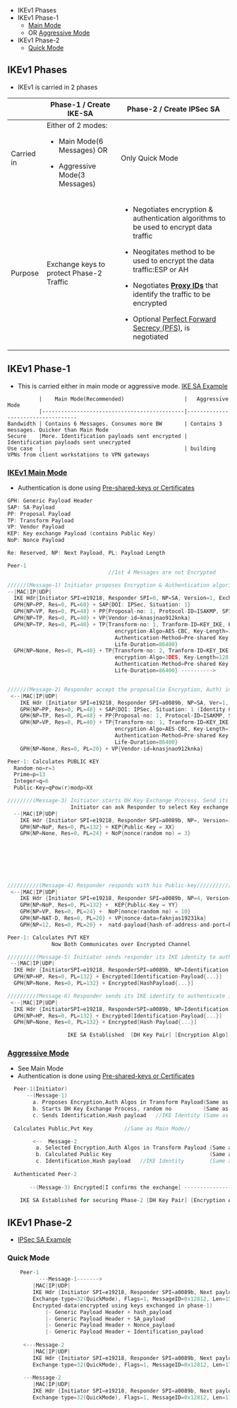 - IKEv1 Phases
- IKEv1 Phase-1
  - [Main Mode](#mm)
  - OR [Aggressive Mode](#am)
- IKEv1 Phase-2
  - [Quick Mode](#qm)


## IKEv1 Phases
- IKEv1 is carried in 2 phases

||Phase-1 / Create IKE-SA|Phase-2 / Create IPSec SA|
|---|---|---|
|Carried in|Either of 2 modes: <ul><li>Main Mode(6 Messages)  OR</li></ul> <ul><li>Aggressive Mode(3 Messages)</li></ul>|Only Quick Mode|
|Purpose|Exchange keys to protect Phase-2 Traffic|<ul><li>Negotiates encryption & authentication algorithms to be used to encrypt data traffic</li></ul> <ul><li>Neogitates method to be used to encrypt the data traffic:ESP or AH</li></ul><ul><li>Negotiates **[Proxy IDs](ProxyID)** that identify the traffic to be encrypted</li></ul><ul><li>Optional [Perfect Forward Secrecy (PFS)](../../Terms), is negotiated</li></ul>|

## IKEv1 Phase-1
- This is carried either in main mode or aggressive mode. [IKE SA Example](../../../Terms/Security_Association/)
```console
          |    Main Mode(Recommended)                   |   Aggressive Mode
          |---------------------------------------------|-----------------------------------             
Bandwidth | Contains 6 Messages. Consumes more BW       | Contains 3 messages. Quicker than Main Mode
Secure    |More. Identification payloads sent encrypted | Identification payloads sent unecrypted
Use case  |                                             | building VPNs from client workstations to VPN gateways
```

<a name=mm></a>
### [IKEv1 Main Mode](https://www.cloudshark.org/captures/ff740838f1c2)
- Authentication is done using [Pre-shared-keys or Certificates](/Networking/OSI-Layers/Layer-3/VPN)
```c
GPH: Generic Payload Header
SAP: SA-Payload
PP: Proposal Payload
TP: Transform Payload
VP: Vendor Payload
KEP: Key exchange Payload (contains Public Key)
NoP: Nonce Payload

Re: Reserved, NP: Next Payload, PL: Payload Length

Peer-1                                                                                                Peer-2
                                //1st 4 Messages are not Encrypted

//////(Message-1) Initiator proposes Encryption & Authentication algorithms(in 2 TP)//////////////////
--|MAC|IP|UDP|
  IKE Hdr{Initiator SPI=e19218, Responder SPI=0, NP=SA, Version=1, Exchange-type=2, Flags=0, MessageID=0, Len=168}  
  GPH{NP=PP, Res=0, PL=60} + SAP{DOI: IPSec, Situation: 1}
  GPH{NP=VP, Res=0, PL=48} + PP{Proposal-no: 1, Protocol-ID=ISAKMP, SPI-Size=0, Number-of-transforms=1}
  GPH{NP=TP, Res=0, PL=40} + VP{Vendor-id=knasjnao912knka}
  GPH{NP=TP, Res=0, PL=40} + TP{Transform-no: 1, Tranform-ID=KEY_IKE, Res=0,
                                  encryption-Algo=AES-CBC, Key-Length=128, Hash-Algo=SHA2,
                                  Authentication-Method=Pre-shared Key, Life-type=Seconds, 
                                  Life-Duration=86400}
  GPH{NP=None, Res=0, PL=40} + TP{Transform-no: 2, Tranform-ID=KEY_IKE, Res=0,
                                  encryption-Algo=3DES, Key-Length=128, Hash-Algo=SHA3,
                                  Authentication-Method=Pre-shared Key, Life-type=Seconds, 
                                  Life-Duration=86400} ---------->


//////(Message-2) Responder accept the proposal(ie Encryption, Auth) in TP/////////////////////
 <--|MAC|IP|UDP|
    IKE Hdr {Initiator SPI=e19218, Responder SPI=a0089b, NP=SA, Ver=1, Exchange-type=2, Flags=0, MsgID=0, Len=108}
    GPH{NP=PP, Res=0, PL=48} + SAP{DOI: IPSec, Situation: 1 (Identity Only:1, Secrecy:0, Integrity:0}} 
    GPH{NP=TP, Res=0, PL=48} + PP{Proposal-no: 1, Protocol-ID=ISAKMP, SPI-Size=0, Number-of-transforms=1}
    GPH{NP=VP, Res=0, PL=40} + TP{Transform-no: 1, Tranform-ID=KEY_IKE, Res=0,
                                  encryption-Algo=AES-CBC, Key-Length=128, Hash-Algo=SHA2,
                                  Authentication-Method=Pre-shared Key, Life-type=Seconds, 
                                  Life-Duration=86400}
    GPH{NP=None, Res=0, PL=20} + VP{Vendor-id=knasjnao912knka} 

Peer-1: Calculates PUBLIC KEY
  Random-no=r=3
  Prime=p=13
  Integer=q=6
  Public-Key=qPow(r)modp=XX

////////(Message-3) Initiator starts DH Key Exchange Process. Send its Public-Key+Nonce(Random no)////////////////
                    Initiator can ask Responder to select Key exchange algo (DH, RSA other..)
  --|MAC|IP|UDP|
    IKE Hdr {Initiator SPI=e19218, Responder SPI=a0089b, NP=, Version=1, Exchange-type=2, Flags=0, MessageID=0, Len=284}
    GPH{NP=NoP, Res=0, PL=132} + KEP{Public-Key = XX}
    GPH{NP=None, Res=0, PL=24} + NoP{nonce(random no) = 3}

                                                                          Peer-2: Calculates PUBLIC KEY
                                                                            Random-no=r=10
                                                                            Prime=p=13
                                                                            Integer=q=6
                                                                            Public-Key=qPow(r)modp=YY

//////////(Message-4) Responder responds with his Public-key/////////////////////////////
 <--|MAC|IP|UDP|
    IKE Hdr {Initiator SPI=e19218, Responder SPI=a0089b, NP=4, Version=1, Exchange-type=2, Flags=0, MsgID=0, Len=304}
    GPH{NP=NoP, Res=0, PL=132} +  KEP{Public-Key = YY} 
    GPH{NP=VP, Res=0, PL=24} +  NoP{nonce(random no) = 10} 
    GPH{NP=NAT-D, Res=0, PL=20} + VP{nonce-data=faknjas19231ka} 
    GPH{NP=12, Res=0, PL=20} +  natd-payload{hash-of-address-and-port=kskf1928398ajsdiahs} 

Peer-1: Calculates PVT KEY                                               Peer-2: Calculates PVT KEY
              Now Both Communicates over Encrypted Channel

/////////(Message-5) Initiator sends responder its IKE identity to authenticate itself/////////
 --|MAC|IP|UDP| 
  IKE Hdr {InitiatorSPI=e19218, ResponderSPI=a0089b, NP=Identification, Version=1, Exchange-type=2, Flags=1, MessageID=0, Len=108}
  GPH{NP=HP, Res=0, PL=132} + Encrypted[Identification-Payload{...}]
  GPH{NP=None, Res=0, PL=132} + Encrypted[HashPayload{...}]

/////////(Message-6) Responder sends its IKE identity to authenticate itself/////////
 <--|MAC|IP|UDP| 
  IKE Hdr {InitiatorSPI=e19218, ResponderSPI=a0089b, NP=Identification, Version=1, Exchange-type=2, Flags=1, MessageID=0, Len=108}
  GPH{NP=HP, Res=0, PL=132} + Encrypted[Identification-Payload{...}]
  GPH{NP=None, Res=0, PL=132} + Encrypted[Hash-Payload{...}]

                   IKE SA Established  [DH Key Pair] [Encryption Algo] [Hash Algo]
```                                                                 

<a name=am></a>
### [Aggressive Mode](https://www.cloudshark.org/captures/e51f5c8a6b24)
- See Main Mode
- Authentication is done using [Pre-shared-keys or Certificates](/Networking/OSI-Layers/Layer-3/VPN/Part1_IKE)
```c
  Peer-1(Initiator)                                                                 Peer-2(Responder)
      --(Message-1) 
        a. Proposes Encryption,Auth Algos in Transform Payload(Same as Main Mode Message-1)
        b. Starts DH Key Exchange Process, random no          (Same as Main Mode Message-3)
        c. Sends Identification,Hash payload   //IKE Identity (Same as Main Mode Message-5) -->
                                                                            Authenticated Peer-1
  Calculates Public,Pvt Key          //Same as Main Mode//                  Calculates Public,Pvt Key

        <--  Message-2 
         a. Selected Encryption,Auth Algos in Transform Payload (Same as Main-mode Message-2) 
         b. Calculated Public Key                               (Same as Main-mode Message-4)
         c. Identification,Hash payload   //IKE Identity        (Same as Main Mode Message-6) --
         
  Authenticated Peer-2
  
       --(Message-3) Encrypted[I confirms the exchange] --------------------------->
   
    IKE SA Established for securing Phase-2 [DH Key Pair] [Encryption Algo] [Hash Algo]
```

## IKEv1 Phase-2
- [IPSec SA Example](/Networking/OSI-Layers/Layer-3/VPN/Terms)
<a name=qm></a>
### Quick Mode
```c
    Peer-1                                                                            Peer-2
          ---Message-1------->
        |MAC|IP|UDP|
        IKE Hdr {Initiator SPI=e19218, Responder SPI=a0089b, Next payload=5, Version=1, 
        Exchange-type=32(QuickMode), Flags=1, MessageID=0x12812, Len=156}    
        Encrypted-data(encrypted using keys exchanged in phase-1)
            |- Generic Payload Header + hash_payload
            |- Generic Payload Header + SA_payload
            |- Generic Payload Header + Nonce_payload
            |- Generic Payload Header + Identification_payload
            
     <---Message-2
        |MAC|IP|UDP| 
        IKE Hdr {Initiator SPI=e19218, Responder SPI=a0089b, Next payload=5, Version=1, 
        Exchange-type=32(QuickMode), Flags=1, MessageID=0x12812, Len=172} + Encrypted-data---
        
     ---Message-2 
        |MAC|IP|UDP| 
        IKE Hdr {Initiator SPI=e19218, Responder SPI=a0089b, Next payload=5, Version=1, 
        Exchange-type=32(QuickMode), Flags=1, MessageID=0x12812, Len=172} + Encrypted-data--->
```

